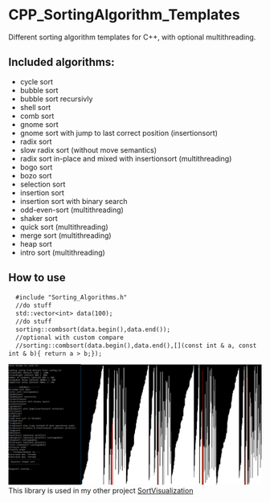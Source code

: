 # CPP_SortingAlgorithm_Templates
Different sorting algorithm templates for C++, with optional multithreading.


## Included algorithms:
  - cycle sort
  - bubble sort
  - bubble sort recursivly
  - shell sort
  - comb sort
  - gnome sort
  - gnome sort with jump to last correct position (insertionsort)
  - radix sort
  - slow radix sort  (without move semantics)
  - radix sort in-place and mixed with insertionsort (multithreading)
  - bogo sort
  - bozo sort
  - selection sort
  - insertion sort
  - insertion sort with binary search
  - odd-even-sort (multithreading)
  - shaker sort
  - quick sort (multithreading)
  - merge sort (multithreading)
  - heap sort 
  - intro sort (multithreading)


## How to use

```
  #include "Sorting_Algorithms.h"
  //do stuff
  std::vector<int> data(100);
  //do stuff
  sorting::combsort(data.begin(),data.end());
  //optional with custom compare
  //sorting::combsort(data.begin(),data.end(),[](const int & a, const int & b){ return a > b;});
```

![](https://github.com/Kevger/SortVisualization/blob/master/Screenshots/Example1.png "My other project")
This library is used in my other project  [SortVisualization](https://github.com/Kevger/SortVisualization)
